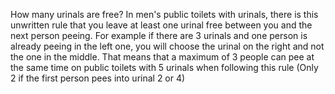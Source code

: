 How many urinals are free?
In men's public toilets with urinals, there is this unwritten rule that you leave at least one urinal free between you and
the next person peeing. For example if there are 3 urinals and one person is already peeing in the left one, you will
choose the urinal on the right and not the one in the middle. That means that a maximum of 3 people can pee at the
same time on public toilets with 5 urinals when following this rule (Only 2 if the first person pees into urinal 2 or 4)